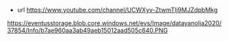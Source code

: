 * url
https://www.youtube.com/channel/UCWXyv-ZtwmTIj9MJZdpbMkg

https://eventusstorage.blob.core.windows.net/evs/Image/datayanolja2020/37854/Info/b7ae960aa3ab49aeb15012aad505c640.PNG

